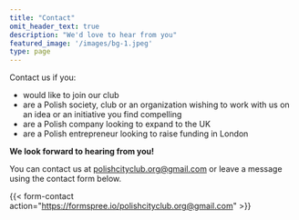 ```yaml
---
title: "Contact"
omit_header_text: true
description: "We'd love to hear from you"
featured_image: '/images/bg-1.jpeg'
type: page
---
```


Contact us if you:

- would like to join our club
- are a Polish society, club or an organization wishing to work with us on an idea or an initiative you find compelling
- are a Polish company looking to expand to the UK
- are a Polish entrepreneur looking to raise funding in London

**We look forward to hearing from you!**

You can contact us at polishcityclub.org@gmail.com or leave a message using the contact form below.

{{< form-contact action="https://formspree.io/polishcityclub.org@gmail.com" >}}